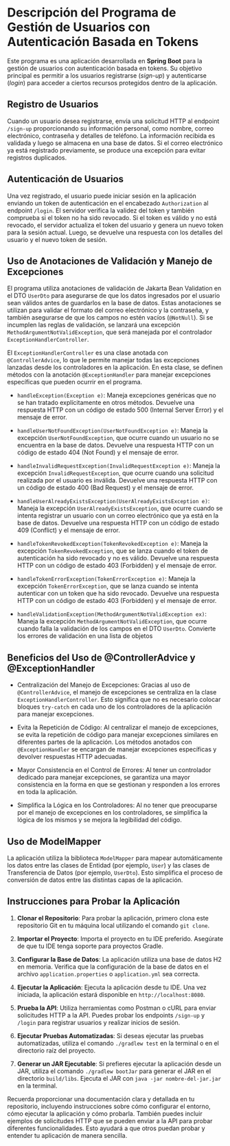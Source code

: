 # Descripción del Programa de Gestión de Usuarios con Autenticación Basada en Tokens

Este programa es una aplicación desarrollada en **Spring Boot** para la gestión de usuarios con autenticación basada en tokens. Su objetivo principal es permitir a los usuarios registrarse (*sign-up*) y autenticarse (*login*) para acceder a ciertos recursos protegidos dentro de la aplicación.

## Registro de Usuarios

Cuando un usuario desea registrarse, envía una solicitud HTTP al endpoint `/sign-up` proporcionando su información personal, como nombre, correo electrónico, contraseña y detalles de teléfono. La información recibida es validada y luego se almacena en una base de datos. Si el correo electrónico ya está registrado previamente, se produce una excepción para evitar registros duplicados.

## Autenticación de Usuarios

Una vez registrado, el usuario puede iniciar sesión en la aplicación enviando un token de autenticación en el encabezado `Authorization` al endpoint `/login`. El servidor verifica la validez del token y también comprueba si el token no ha sido revocado. Si el token es válido y no está revocado, el servidor actualiza el token del usuario y genera un nuevo token para la sesión actual. Luego, se devuelve una respuesta con los detalles del usuario y el nuevo token de sesión.

## Uso de Anotaciones de Validación y Manejo de Excepciones

El programa utiliza anotaciones de validación de Jakarta Bean Validation en el DTO `UserDto` para asegurarse de que los datos ingresados por el usuario sean válidos antes de guardarlos en la base de datos. Estas anotaciones se utilizan para validar el formato del correo electrónico y la contraseña, y también asegurarse de que los campos no estén vacíos (`@NotNull`). Si se incumplen las reglas de validación, se lanzará una excepción `MethodArgumentNotValidException`, que será manejada por el controlador `ExceptionHandlerController`.

El `ExceptionHandlerController` es una clase anotada con `@ControllerAdvice`, lo que le permite manejar todas las excepciones lanzadas desde los controladores en la aplicación. En esta clase, se definen métodos con la anotación `@ExceptionHandler` para manejar excepciones específicas que pueden ocurrir en el programa.

- `handleException(Exception e)`: Maneja excepciones genéricas que no se han tratado explícitamente en otros métodos. Devuelve una respuesta HTTP con un código de estado 500 (Internal Server Error) y el mensaje de error.

- `handleUserNotFoundException(UserNotFoundException e)`: Maneja la excepción `UserNotFoundException`, que ocurre cuando un usuario no se encuentra en la base de datos. Devuelve una respuesta HTTP con un código de estado 404 (Not Found) y el mensaje de error.

- `handleInvalidRequestException(InvalidRequestException e)`: Maneja la excepción `InvalidRequestException`, que ocurre cuando una solicitud realizada por el usuario es inválida. Devuelve una respuesta HTTP con un código de estado 400 (Bad Request) y el mensaje de error.

- `handleUserAlreadyExistsException(UserAlreadyExistsException e)`: Maneja la excepción `UserAlreadyExistsException`, que ocurre cuando se intenta registrar un usuario con un correo electrónico que ya está en la base de datos. Devuelve una respuesta HTTP con un código de estado 409 (Conflict) y el mensaje de error.

- `handleTokenRevokedException(TokenRevokedException e)`: Maneja la excepción `TokenRevokedException`, que se lanza cuando el token de autenticación ha sido revocado y no es válido. Devuelve una respuesta HTTP con un código de estado 403 (Forbidden) y el mensaje de error.

- `handleTokenErrorException(TokenErrorException e)`: Maneja la excepción `TokenErrorException`, que se lanza cuando se intenta autenticar con un token que ha sido revocado. Devuelve una respuesta HTTP con un código de estado 403 (Forbidden) y el mensaje de error.

- `handleValidationException(MethodArgumentNotValidException ex)`: Maneja la excepción `MethodArgumentNotValidException`, que ocurre cuando falla la validación de los campos en el DTO `UserDto`. Convierte los errores de validación en una lista de objetos

## Beneficios del Uso de @ControllerAdvice y @ExceptionHandler

- Centralización del Manejo de Excepciones: Gracias al uso de `@ControllerAdvice`, el manejo de excepciones se centraliza en la clase `ExceptionHandlerController`. Esto significa que no es necesario colocar bloques `try-catch` en cada uno de los controladores de la aplicación para manejar excepciones.

- Evita la Repetición de Código: Al centralizar el manejo de excepciones, se evita la repetición de código para manejar excepciones similares en diferentes partes de la aplicación. Los métodos anotados con `@ExceptionHandler` se encargan de manejar excepciones específicas y devolver respuestas HTTP adecuadas.

- Mayor Consistencia en el Control de Errores: Al tener un controlador dedicado para manejar excepciones, se garantiza una mayor consistencia en la forma en que se gestionan y responden a los errores en toda la aplicación.

- Simplifica la Lógica en los Controladores: Al no tener que preocuparse por el manejo de excepciones en los controladores, se simplifica la lógica de los mismos y se mejora la legibilidad del código.

## Uso de ModelMapper

La aplicación utiliza la biblioteca `ModelMapper` para mapear automáticamente los datos entre las clases de Entidad (por ejemplo, `User`) y las clases de Transferencia de Datos (por ejemplo, `UserDto`). Esto simplifica el proceso de conversión de datos entre las distintas capas de la aplicación.

## Instrucciones para Probar la Aplicación

1. **Clonar el Repositorio**: Para probar la aplicación, primero clona este repositorio Git en tu máquina local utilizando el comando `git clone`.

2. **Importar el Proyecto**: Importa el proyecto en tu IDE preferido. Asegúrate de que tu IDE tenga soporte para proyectos Gradle.

3. **Configurar la Base de Datos**: La aplicación utiliza una base de datos H2 en memoria. Verifica que la configuración de la base de datos en el archivo `application.properties` o `application.yml` sea correcta.

4. **Ejecutar la Aplicación**: Ejecuta la aplicación desde tu IDE. Una vez iniciada, la aplicación estará disponible en `http://localhost:8080`.

5. **Prueba la API**: Utiliza herramientas como Postman o cURL para enviar solicitudes HTTP a la API. Puedes probar los endpoints `/sign-up` y `/login` para registrar usuarios y realizar inicios de sesión.

6. **Ejecutar Pruebas Automatizadas**: Si deseas ejecutar las pruebas automatizadas, utiliza el comando `./gradlew test` en la terminal o en el directorio raíz del proyecto.

7. **Generar un JAR Ejecutable**: Si prefieres ejecutar la aplicación desde un JAR, utiliza el comando `./gradlew bootJar` para generar el JAR en el directorio `build/libs`. Ejecuta el JAR con `java -jar nombre-del-jar.jar` en la terminal.

Recuerda proporcionar una documentación clara y detallada en tu repositorio, incluyendo instrucciones sobre cómo configurar el entorno, cómo ejecutar la aplicación y cómo probarla. También puedes incluir ejemplos de solicitudes HTTP que se pueden enviar a la API para probar diferentes funcionalidades. Esto ayudará a que otros puedan probar y entender tu aplicación de manera sencilla.
